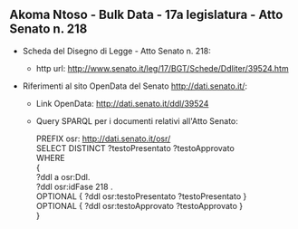 ## Akoma Ntoso - Bulk Data - 17a legislatura - Atto Senato n. 218 ##

* Scheda del Disegno di Legge - Atto Senato n. 218:
	* http url: http://www.senato.it/leg/17/BGT/Schede/Ddliter/39524.htm

* Riferimenti al sito OpenData del Senato http://dati.senato.it/:
	* Link OpenData: http://dati.senato.it/ddl/39524
	* Query SPARQL per i documenti relativi all'Atto Senato:

        PREFIX osr: <http://dati.senato.it/osr/>  
		SELECT DISTINCT ?testoPresentato ?testoApprovato  
		WHERE  
		{  
		    ?ddl a osr:Ddl.  
		    ?ddl osr:idFase 218 .  
		    OPTIONAL { ?ddl osr:testoPresentato ?testoPresentato }  
		    OPTIONAL { ?ddl osr:testoApprovato ?testoApprovato }  
		}
		